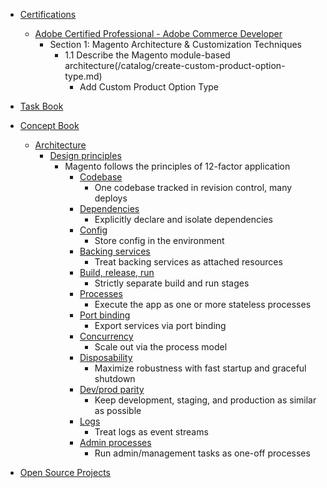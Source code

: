 - [Certifications](/certification/README.md)
  - [Adobe Certified Professional - Adobe Commerce Developer](/certification/)
    - Section 1: Magento Architecture & Customization Techniques
      - 1.1 Describe the Magento module-based architecture(/catalog/create-custom-product-option-type.md)
        - Add Custom Product Option Type
        
- [Task Book](/taskbook/README.md)
- [Concept Book](/conceptbook/README.md)
  - [Architecture](/)
    - [Design principles](/)
      - Magento follows the principles of 12-factor application
        - [Codebase](https://12factor.net/codebase)
          - One codebase tracked in revision control, many deploys
        - [Dependencies](https://12factor.net/dependencies)
          - Explicitly declare and isolate dependencies
        - [Config](https://12factor.net/config) 
          - Store config in the environment
        - [Backing services](https://12factor.net/backing-services) 
          - Treat backing services as attached resources
        - [Build, release, run](https://12factor.net/build-release-run)
          - Strictly separate build and run stages
        - [Processes](https://12factor.net/processes)
          - Execute the app as one or more stateless processes
        - [Port binding](https://12factor.net/port-binding) 
          - Export services via port binding
        - [Concurrency](https://12factor.net/concurrency) 
          - Scale out via the process model
        - [Disposability](https://12factor.net/disposability)
          - Maximize robustness with fast startup and graceful shutdown
        - [Dev/prod parity](https://12factor.net/dev-prod-parity) 
          - Keep development, staging, and production as similar as possible
        - [Logs](https://12factor.net/logs) 
          - Treat logs as event streams
        - [Admin processes](https://12factor.net/admin-processes) 
          - Run admin/management tasks as one-off processes
- [Open Source Projects](/opensource/README.md)

